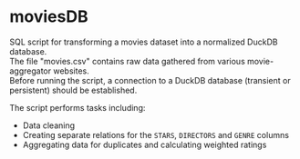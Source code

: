 # moviesDB
SQL script for transforming a movies dataset into a normalized DuckDB database.\
The file "movies.csv" contains raw data gathered from various movie-aggregator websites.\
Before running the script, a connection to a DuckDB database (transient or persistent) should be established.

The script performs tasks including:
- Data cleaning
- Creating separate relations for the `STARS`, `DIRECTORS` and `GENRE`  columns
- Aggregating data for duplicates and calculating weighted ratings
